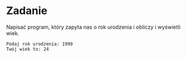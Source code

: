 # Zadanie

Napisać program, który zapyta nas o rok urodzenia i obliczy i wyświetli wiek.


```
Podaj rok urodzenia: 1999
Twój wiek to: 24
```